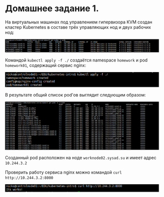 # Домашнее задание 1.


На виртуальных машинах под управлением гипервизора KVM создан кластер Kubernetes в составе трёх управляющих нод и двух рабочих нод:

![nodes_list.png](images/nodes_list.png)

Командой `kubectl apply -f ./`  создаётся namespace `homework`   и  pod `homework01`, содержащий сервис nginx:


![create_pod.png](images/create_pod.png)


В результате общий список pod'ов выглядит следующим образом:


![pods_list.png](images/pods_list.png)


Созданный pod расположен на ноде `worknode02.sysad.su` и имеет адрес `10.244.3.2`

Проверить работу сервиса nginx можно командой `curl http://10.244.3.2:8000`


![check_service.png](images/check_service.png)





